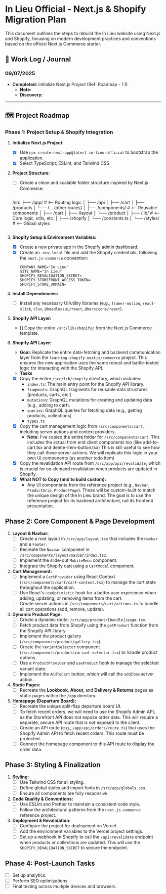 # In Lieu Official - Next.js & Shopify Migration Plan

This document outlines the steps to rebuild the In Lieu website using Next.js and Shopify, focusing on modern development practices and conventions based on the official Next.js Commerce starter.




## 📓 Work Log / Journal

### 09/07/2025

* **Completed:** Initialize Next.js Project (Ref: Roadmap - 1.1)
    * **Note:** 
    * **Discovery:** 

---

## 🗺️ Project Roadmap

### Phase 1: Project Setup & Shopify Integration

1.  **Initialize Next.js Project:**
    - [x] Use `npx create-next-app@latest in-lieu-official` to bootstrap the application.
    - [x] Select TypeScript, ESLint, and Tailwind CSS.

2.  **Project Structure:**
    - [ ] Create a clean and scalable folder structure inspired by Next.js Commerce:
      ```
    /src
    ├── /app/                      # <-- Routing logic
    │   ├── /api
    │   ├── /cart
    │   ├── /products
    │   └── /... (other routes)
    │
    ├── /components/               # <-- Reusable components
    │   ├── /cart
    │   ├── /layout
    │   └── /product
    │
    ├── /lib/                      # <-- Core logic, utils, etc.
    │   ├── /shopify
    │   └── /constants.ts
    │
    └── /styles/                   # <-- Global styles
      ```

3.  **Shopify Setup & Environment Variables:**
    - [x] Create a new private app in the Shopify admin dashboard.
    - [x] Create an `.env.local` file and add the Shopify credentials, following the `next.js-commerce` convention:
      ```
      COMPANY_NAME="In Lieu"
      SITE_NAME="In Lieu"
      SHOPIFY_REVALIDATION_SECRET=
      SHOPIFY_STOREFRONT_ACCESS_TOKEN=
      SHOPIFY_STORE_DOMAIN=
      ```

4.  **Install Dependencies:**
    - [ ] Install any necessary UI/utility libraries (e.g., `framer-motion`, `react-slick`, `clsx`, `@headlessui/react`, `@heroicons/react`).

5.  **Shopify API Layer:**
    - [] Copy the entire `/src/lib/shopify/` from the Next.js Commerce template.


6.  **Shopify API Layer:**
    - **Goal:** Replicate the entire data-fetching and backend communication layer from the `learning-shopify-nextjs/commerce` project. This ensures the new application uses the same robust and battle-tested logic for interacting with the Shopify API.
    - **Tasks**
    - [x] Copy the entire `/src/lib/shopify` directory, which includes:
        - `index.ts`: The main entry point for the Shopify API library.
        - `fragments`: GraphQL fragments for reusable data structures (products, carts, etc.).
        - `mutations`: GraphQL mutations for creating and updating data (e.g., adding to cart).
        - `queries`: GraphQL queries for fetching data (e.g., getting products, collections).
        - `types.ts`
    - [x] Copy the cart management logic from `/src/components/cart`, including server actions and context providers.
        * **Note:** I've copied the entire folder for `/src/components/cart`. This includes the actual front end client components too (like add-to-cart.tsx and delete-item-button.tsx) 
        This is still useful to see how they call these server actions. We will replicate this logic in your own UI components (as another todo item)
    - [x] Copy the revalidation API route from `/src/app/api/revalidate`, which is crucial for on-demand revalidation when products are updated in Shopify.
    - [x] **What NOT to Copy (and to build custom):**
        - Any UI components from the reference project (e.g., `Navbar`, `ProductGrid`, `ProductPage`). These will be custom-built to match the unique design of the In Lieu brand. The goal is to use the reference project for its backend architecture, not its frontend presentation.


## Phase 2: Core Component & Page Development


1.  **Layout & Navbar:**
    - [ ] Create a root layout in `/src/app/layout.tsx` that includes the `Navbar` and a `Footer`.
    - [ ] Recreate the `Navbar` component in `/src/components/layout/navbar/index.tsx`.
    - [ ] Implement the slide-out `MobileMenu` component.
    - [ ] Integrate the Shopify cart using a `CartModal` component.

2.  **Cart Management:**
    - [ ] Implement a `CartProvider` using React Context (`/src/components/cart/cart-context.tsx`) to manage the cart state throughout the application.
    - [ ] Use React's `useOptimistic` hook for a better user experience when adding, updating, or removing items from the cart.
    - [ ] Create server actions in `/src/components/cart/actions.ts` to handle all cart operations (add, remove, update).

3.  **Dynamic Product Page:**
    - [ ] Create a dynamic route: `/src/app/product/[handle]/page.tsx`.
    - [ ] Fetch product data from Shopify using the `getProduct` function from the Shopify API library.
    - [ ] Implement the product gallery (`/src/components/product/gallery.tsx`).
    - [ ] Create the `VariantSelector` component (`/src/components/product/variant-selector.tsx`) to handle product options.
    - [ ] Use a `ProductProvider` and `useProduct` hook to manage the selected variant state.
    - [ ] Implement the `AddToCart` button, which will call the `addItem` server action.

4.  **Static Pages:**
    - [ ] Recreate the **Lookbook**, **About**, and **Delivery & Returns** pages as static pages within the `/app` directory.

5.  **Homepage (Departure Board):**
    - [ ] Recreate the unique split-flap departure board UI.
    - [ ] To fetch recent orders, we will need to use the Shopify Admin API, as the Storefront API does not expose order data. This will require a separate, secure API route that is *not* exposed to the client.
    - [ ] Create an API route (e.g., `/app/api/orders/route.ts`) that uses the Shopify Admin API to fetch recent orders. This route must be protected.
    - [ ] Connect the homepage component to this API route to display the order data.

## Phase 3: Styling & Finalization

1.  **Styling:**
    - [ ] Use Tailwind CSS for all styling.
    - [ ] Define global styles and import fonts in `/src/app/globals.css`.
    - [ ] Ensure all components are fully responsive.

2.  **Code Quality & Conventions:**
    - [ ] Use ESLint and Prettier to maintain a consistent code style.
    - [ ] Follow the architectural patterns from the `next.js-commerce` reference project.

3.  **Deployment & Revalidation:**
    - [ ] Configure the project for deployment on Vercel.
    - [ ] Add the environment variables to the Vercel project settings.
    - [ ] Set up a webhook in Shopify to call the `/api/revalidate` endpoint when products or collections are updated. This will use the `SHOPIFY_REVALIDATION_SECRET` to secure the endpoint.

## Phase 4: Post-Launch Tasks

- [ ] Set up analytics.
- [ ] Perform SEO optimizations.
- [ ] Final testing across multiple devices and browsers.